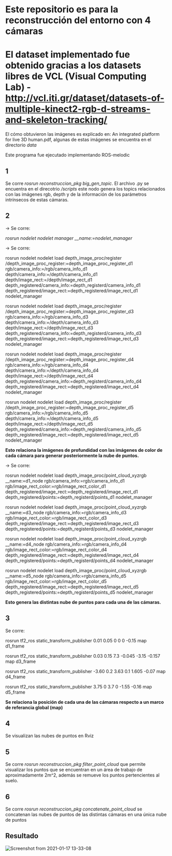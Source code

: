 # Este repositorio es para la reconstrucción del entorno con 4 cámaras
# El dataset implementado fue obtenido gracias a los datasets libres de VCL (Visual Computing Lab) - http://vcl.iti.gr/dataset/datasets-of-multiple-kinect2-rgb-d-streams-and-skeleton-tracking/
El cómo obtuvieron las imágenes es explicado en: An integrated platform for live 3D human.pdf, algunas de estas imágenes se encuentra en el directorio *data*

Este programa fue ejecutado implementando ROS-melodic

## 1

Se corre *rosrun reconstruccion_pkg big_gen_topic*. El archivo .py se encuentra en el direcotrio */scripts* este nodo genera los topics relacionados con las imágenes rgb, depth y de la información de los parámetros intrínsecos de estas cámaras.

## 2 

-> Se corre:

*rosrun nodelet nodelet manager  __name:=nodelet_manager*

-> Se corre: 

rosrun nodelet nodelet load depth_image_proc/register /depth_image_proc_register:=depth_image_proc_register_d1 rgb/camera_info:=/rgb/camera_info_d1 depth/camera_info:=/depth/camera_info_d1 depth/image_rect:=/depth/image_rect_d1 depth_registered/camera_info:=depth_registerd/camera_info_d1 depth_registered/image_rect:=depth_registered/image_rect_d1 nodelet_manager

rosrun nodelet nodelet load depth_image_proc/register /depth_image_proc_register:=depth_image_proc_register_d3 rgb/camera_info:=/rgb/camera_info_d3 depth/camera_info:=/depth/camera_info_d3 depth/image_rect:=/depth/image_rect_d3 depth_registered/camera_info:=depth_registerd/camera_info_d3 depth_registered/image_rect:=depth_registered/image_rect_d3 nodelet_manager

rosrun nodelet nodelet load depth_image_proc/register /depth_image_proc_register:=depth_image_proc_register_d4 rgb/camera_info:=/rgb/camera_info_d4 depth/camera_info:=/depth/camera_info_d4 depth/image_rect:=/depth/image_rect_d4 depth_registered/camera_info:=depth_registerd/camera_info_d4 depth_registered/image_rect:=depth_registered/image_rect_d4 nodelet_manager

rosrun nodelet nodelet load depth_image_proc/register /depth_image_proc_register:=depth_image_proc_register_d5 rgb/camera_info:=/rgb/camera_info_d5 depth/camera_info:=/depth/camera_info_d5 depth/image_rect:=/depth/image_rect_d5 depth_registered/camera_info:=depth_registerd/camera_info_d5 depth_registered/image_rect:=depth_registered/image_rect_d5 nodelet_manager

**Esto relaciona la imágenes de profundidad con las imágenes de color de cada cámara para generar posteriormente la nube de puntos.**

-> Se corre: 

rosrun nodelet nodelet load depth_image_proc/point_cloud_xyzrgb __name:=d1_node rgb/camera_info:=rgb/camera_info_d1 rgb/image_rect_color:=rgb/image_rect_color_d1 depth_registered/image_rect:=depth_registered/image_rect_d1 depth_registered/points:=depth_registerd/points_d1 nodelet_manager

rosrun nodelet nodelet load depth_image_proc/point_cloud_xyzrgb __name:=d3_node rgb/camera_info:=rgb/camera_info_d3 rgb/image_rect_color:=rgb/image_rect_color_d3 depth_registered/image_rect:=depth_registered/image_rect_d3 depth_registered/points:=depth_registerd/points_d3 nodelet_manager

rosrun nodelet nodelet load depth_image_proc/point_cloud_xyzrgb __name:=d4_node rgb/camera_info:=rgb/camera_info_d4 rgb/image_rect_color:=rgb/image_rect_color_d4 depth_registered/image_rect:=depth_registered/image_rect_d4 depth_registered/points:=depth_registerd/points_d4 nodelet_manager

rosrun nodelet nodelet load depth_image_proc/point_cloud_xyzrgb __name:=d5_node rgb/camera_info:=rgb/camera_info_d5 rgb/image_rect_color:=rgb/image_rect_color_d5 depth_registered/image_rect:=depth_registered/image_rect_d5 depth_registered/points:=depth_registerd/points_d5 nodelet_manager


**Esto genera las distintas nube de puntos para cada una de las cámaras.**

## 3

Se corre: 

rosrun tf2_ros static_transform_publisher 0.01 0.05 0 0 0 -0.15 map d1_frame

rosrun tf2_ros static_transform_publisher 0.03 0.15 7.3 -0.045 -3.15 -0.157 map d3_frame

rosrun tf2_ros static_transform_publisher -3.60 0.2 3.63 0.1 1.605 -0.07 map d4_frame

rosrun tf2_ros static_transform_publisher 3.75 0 3.7 0 -1.55 -0.16 map d5_frame

**Se relaciona la posición de cada una de las cámaras respecto a un marco de referancia global (map)**

## 4 

Se visualizan las nubes de puntos en Rviz

## 5 

Se corre *rosrun reconstruccion_pkg filter_point_cloud* que permite visualizar los puntos que se encuentran en un área de trabajo de aproximadamente 2m^2, además se remueve los puntos pertencientes al suelo. 

## 6 

Se corre *rosrun reconstruccion_pkg concatenate_point_cloud* se concatenan las nubes de puntos de las distintas cámaras en una única nube de puntos

## Resultado 

![Screenshot from 2021-01-17 13-33-08](https://user-images.githubusercontent.com/77637361/105614516-e64a3580-5d97-11eb-8624-96f49e2b628a.png)




